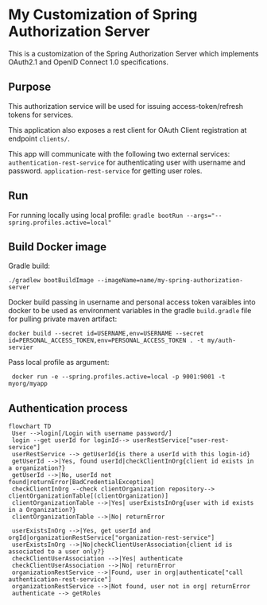 # My Customization of Spring Authorization Server
This is a customization of the Spring Authorization Server which implements OAuth2.1 and OpenID Connect 1.0 specifications.


## Purpose
This authorization service will be used for issuing access-token/refresh tokens for services. 

This application also exposes a rest client for OAuth Client registration at endpoint `clients/`.

This app will communicate with the following two external services:
`authentication-rest-service` for authenticating user with username and password.
`application-rest-service` for getting user roles.

## Run
For running locally using local profile:
`gradle bootRun --args="--spring.profiles.active=local"`

## Build Docker image
Gradle build:
```
./gradlew bootBuildImage --imageName=name/my-spring-authorization-server
```
Docker build passing in username and personal access token varaibles into docker to be used as environment variables in the gradle `build.gradle` file for pulling private maven artifact:
```
docker build --secret id=USERNAME,env=USERNAME --secret id=PERSONAL_ACCESS_TOKEN,env=PERSONAL_ACCESS_TOKEN . -t my/auth-servier
```

Pass local profile as argument:
```
 docker run -e --spring.profiles.active=local -p 9001:9001 -t myorg/myapp
```


## Authentication process
```mermaid
flowchart TD
 User -->login[/Login with username password/]
 login --get userId for loginId--> userRestService["user-rest-service"]
 userRestService --> getUserId{is there a userId with this login-id}
 getUserId -->|Yes, found userId|checkClientInOrg{client id exists in a organization?}
 getUserId -->|No, userId not found|returnError[BadCredentialException]
 checkClientInOrg --check clientOrganization repository--> clientOrganizationTable[(clientOrganization)]
 clientOrganizationTable -->|Yes| userExistsInOrg{user with id exists in a Organization?}
 clientOrganizationTable -->|No| returnError
 
 userExistsInOrg -->|Yes, get userId and orgId|organizationRestService["organization-rest-service"]
 userExistsInOrg -->|No|checkClientUserAssociation{client id is associated to a user only?}
 checkClientUserAssociation -->|Yes| authenticate
 checkClientUserAssociation -->|No| returnError
 organizationRestService -->|Found, user in org|authenticate["call authentication-rest-service"]
 organizationRestService -->|Not found, user not in org| returnError
 authenticate --> getRoles
```
